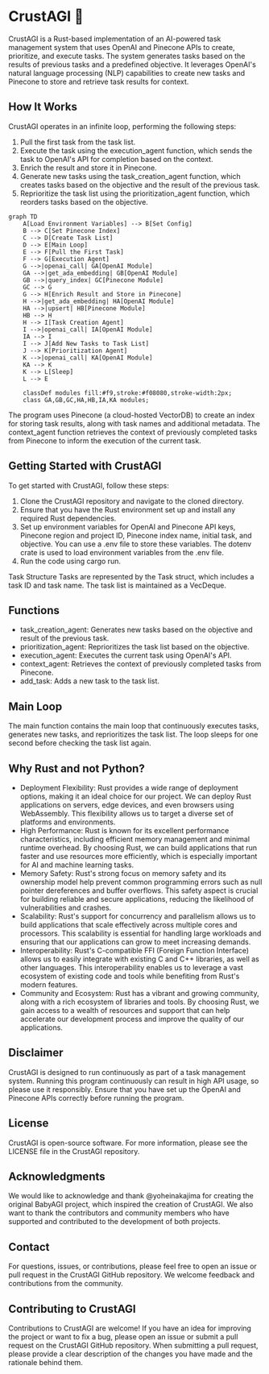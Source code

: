 # CrustAGI 🦀

CrustAGI is a Rust-based implementation of an AI-powered task management system that uses OpenAI and Pinecone APIs to create, prioritize, and execute tasks. The system generates tasks based on the results of previous tasks and a predefined objective. It leverages OpenAI's natural language processing (NLP) capabilities to create new tasks and Pinecone to store and retrieve task results for context.

## How It Works
CrustAGI operates in an infinite loop, performing the following steps:

1. Pull the first task from the task list.
2. Execute the task using the execution_agent function, which sends the task to OpenAI's API for completion based on the context.
3. Enrich the result and store it in Pinecone.
4. Generate new tasks using the task_creation_agent function, which creates tasks based on the objective and the result of the previous task.
5. Reprioritize the task list using the prioritization_agent function, which reorders tasks based on the objective.

```mermaid
graph TD
    A[Load Environment Variables] --> B[Set Config]
    B --> C[Set Pinecone Index]
    C --> D[Create Task List]
    D --> E[Main Loop]
    E --> F[Pull the First Task]
    F --> G[Execution Agent]
    G -->|openai_call| GA[OpenAI Module]
    GA -->|get_ada_embedding| GB[OpenAI Module]
    GB -->|query_index| GC[Pinecone Module]
    GC --> G
    G --> H[Enrich Result and Store in Pinecone]
    H -->|get_ada_embedding| HA[OpenAI Module]
    HA -->|upsert| HB[Pinecone Module]
    HB --> H
    H --> I[Task Creation Agent]
    I -->|openai_call| IA[OpenAI Module]
    IA --> I
    I --> J[Add New Tasks to Task List]
    J --> K[Prioritization Agent]
    K -->|openai_call| KA[OpenAI Module]
    KA --> K
    K --> L[Sleep]
    L --> E

    classDef modules fill:#f9,stroke:#f08080,stroke-width:2px;
    class GA,GB,GC,HA,HB,IA,KA modules;
```

The program uses Pinecone (a cloud-hosted VectorDB) to create an index for storing task results, along with task names and additional metadata. The context_agent function retrieves the context of previously completed tasks from Pinecone to inform the execution of the current task.

## Getting Started with CrustAGI
To get started with CrustAGI, follow these steps:

1. Clone the CrustAGI repository and navigate to the cloned directory.
2. Ensure that you have the Rust environment set up and install any required Rust dependencies.
3. Set up environment variables for OpenAI and Pinecone API keys, Pinecone region and project ID, Pinecone index name, initial task, and objective. You can use a .env file to store these variables. The dotenv crate is used to load environment variables from the .env file.
4. Run the code using cargo run.

Task Structure
Tasks are represented by the Task struct, which includes a task ID and task name. The task list is maintained as a VecDeque<Task>.

## Functions
- task_creation_agent: Generates new tasks based on the objective and result of the previous task.
- prioritization_agent: Reprioritizes the task list based on the objective.
- execution_agent: Executes the current task using OpenAI's API.
- context_agent: Retrieves the context of previously completed tasks from Pinecone.
- add_task: Adds a new task to the task list.

## Main Loop
The main function contains the main loop that continuously executes tasks, generates new tasks, and reprioritizes the task list. The loop sleeps for one second before checking the task list again.

## Why Rust and not Python?
- Deployment Flexibility: Rust provides a wide range of deployment options, making it an ideal choice for our project. We can deploy Rust applications on servers, edge devices, and even browsers using WebAssembly. This flexibility allows us to target a diverse set of platforms and environments.
- High Performance: Rust is known for its excellent performance characteristics, including efficient memory management and minimal runtime overhead. By choosing Rust, we can build applications that run faster and use resources more efficiently, which is especially important for AI and machine learning tasks.
- Memory Safety: Rust's strong focus on memory safety and its ownership model help prevent common programming errors such as null pointer dereferences and buffer overflows. This safety aspect is crucial for building reliable and secure applications, reducing the likelihood of vulnerabilities and crashes.
- Scalability: Rust's support for concurrency and parallelism allows us to build applications that scale effectively across multiple cores and processors. This scalability is essential for handling large workloads and ensuring that our applications can grow to meet increasing demands.
- Interoperability: Rust's C-compatible FFI (Foreign Function Interface) allows us to easily integrate with existing C and C++ libraries, as well as other languages. This interoperability enables us to leverage a vast ecosystem of existing code and tools while benefiting from Rust's modern features.
- Community and Ecosystem: Rust has a vibrant and growing community, along with a rich ecosystem of libraries and tools. By choosing Rust, we gain access to a wealth of resources and support that can help accelerate our development process and improve the quality of our applications.

## Disclaimer
CrustAGI is designed to run continuously as part of a task management system. Running this program continuously can result in high API usage, so please use it responsibly. Ensure that you have set up the OpenAI and Pinecone APIs correctly before running the program.

## License
CrustAGI is open-source software. For more information, please see the LICENSE file in the CrustAGI repository.

## Acknowledgments
We would like to acknowledge and thank @yoheinakajima for creating the original BabyAGI project, which inspired the creation of CrustAGI. We also want to thank the contributors and community members who have supported and contributed to the development of both projects.

## Contact
For questions, issues, or contributions, please feel free to open an issue or pull request in the CrustAGI GitHub repository. We welcome feedback and contributions from the community.

## Contributing to CrustAGI
Contributions to CrustAGI are welcome! If you have an idea for improving the project or want to fix a bug, please open an issue or submit a pull request on the CrustAGI GitHub repository. When submitting a pull request, please provide a clear description of the changes you have made and the rationale behind them.
